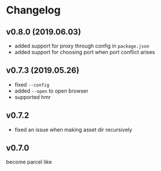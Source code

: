 # Changelog

## v0.8.0 (2019.06.03)

- added support for proxy through config in `package.json`
- added support for choosing port when port conflict arises

## v0.7.3 (2019.05.26)

- fixed `--config`
- added `--open` to open browser
- supported hmr

## v0.7.2

- fixed an issue when making asset dir recursively

## v0.7.0

become parcel like
